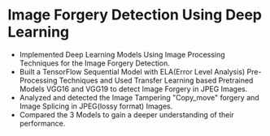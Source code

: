 # Image Forgery Detection Using Deep Learning
* Implemented Deep Learning Models Using Image Processing Techniques for the Image
Forgery Detection.
* Built a TensorFlow Sequential Model with ELA(Error Level Analysis) Pre-Processing
Techniques and Used Transfer Learning based Pretrained Models VGG16 and VGG19 to
detect Image Forgery in JPEG Images.
* Analyzed and detected the Image Tampering "Copy_move" forgery
and Image Splicing in JPEG(lossy format) Images.
* Compared the 3 Models to gain a deeper understanding of their performance.
